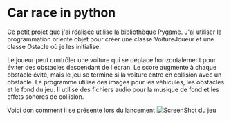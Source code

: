 # Car race in python

Ce petit projet que j'ai réalisée utilise la bibliothèque Pygame.
J'ai utiliser la programmation orienté objet pour créer une classe VoitureJoueur et une classe Ostacle où je les initialise.

Le joueur peut contrôler une voiture qui se déplace horizontalement pour éviter des obstacles descendant de l'écran.
Le score augmente à chaque obstacle évité, mais le jeu se termine si la voiture entre en collision avec un obstacle.
Le programme utilise des images pour les véhicules, les obstacles et le fond du jeu.
Il utilise des fichiers audio pour la musique de fond et les effets sonores de collision. 

Voici don comment il se présente lors du lancement
![ScreenShot du jeu](![image](https://github.com/Myanna06/car-race-python/assets/154425535/a3bf3a1f-a0ab-45b2-a562-4b8b8e2f1c6e))
